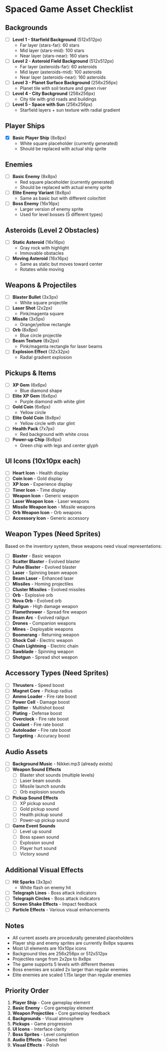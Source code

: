 # Spaced Game Asset Checklist

## Backgrounds
- [ ] **Level 1 - Starfield Background** (512x512px)
  - Far layer (stars-far): 60 stars
  - Mid layer (stars-mid): 100 stars  
  - Near layer (stars-near): 160 stars
- [ ] **Level 2 - Asteroid Field Background** (512x512px)
  - Far layer (asteroids-far): 60 asteroids
  - Mid layer (asteroids-mid): 100 asteroids
  - Near layer (asteroids-near): 160 asteroids
- [ ] **Level 3 - Planet Surface Background** (256x256px)
  - Planet tile with soil texture and green river
- [ ] **Level 4 - City Background** (256x256px)
  - City tile with grid roads and buildings
- [ ] **Level 5 - Space with Sun** (256x256px)
  - Starfield layers + sun texture with radial gradient

## Player Ships
- [X] **Basic Player Ship** (8x8px)
  - White square placeholder (currently generated)
  - Should be replaced with actual ship sprite

## Enemies
- [ ] **Basic Enemy** (8x8px)
  - Red square placeholder (currently generated)
  - Should be replaced with actual enemy sprite
- [ ] **Elite Enemy Variant** (8x8px)
  - Same as basic but with different color/tint
- [ ] **Boss Enemy** (16x16px)
  - Larger version of enemy sprite
  - Used for level bosses (5 different types)

## Asteroids (Level 2 Obstacles)
- [ ] **Static Asteroid** (16x16px)
  - Gray rock with highlight
  - Immovable obstacles
- [ ] **Moving Asteroid** (16x16px)
  - Same as static but moves toward center
  - Rotates while moving

## Weapons & Projectiles
- [ ] **Blaster Bullet** (3x3px)
  - White square projectile
- [ ] **Laser Shot** (2x2px)
  - Pink/magenta square
- [ ] **Missile** (3x5px)
  - Orange/yellow rectangle
- [ ] **Orb** (8x8px)
  - Blue circle projectile
- [ ] **Beam Texture** (8x2px)
  - Pink/magenta rectangle for laser beams
- [ ] **Explosion Effect** (32x32px)
  - Radial gradient explosion

## Pickups & Items
- [ ] **XP Gem** (6x6px)
  - Blue diamond shape
- [ ] **Elite XP Gem** (6x6px)
  - Purple diamond with white glint
- [ ] **Gold Coin** (6x6px)
  - Yellow circle
- [ ] **Elite Gold Coin** (8x8px)
  - Yellow circle with star glint
- [ ] **Health Pack** (7x7px)
  - Red background with white cross
- [ ] **Power-up Chip** (8x8px)
  - Green chip with legs and center glyph

## UI Icons (10x10px each)
- [ ] **Heart Icon** - Health display
- [ ] **Coin Icon** - Gold display
- [ ] **XP Icon** - Experience display
- [ ] **Timer Icon** - Time display
- [ ] **Weapon Icon** - Generic weapon
- [ ] **Laser Weapon Icon** - Laser weapons
- [ ] **Missile Weapon Icon** - Missile weapons
- [ ] **Orb Weapon Icon** - Orb weapons
- [ ] **Accessory Icon** - Generic accessory

## Weapon Types (Need Sprites)
Based on the inventory system, these weapons need visual representations:
- [ ] **Blaster** - Basic weapon
- [ ] **Scatter Blaster** - Evolved blaster
- [ ] **Pulse Blaster** - Evolved blaster
- [ ] **Laser** - Spinning beam weapon
- [ ] **Beam Laser** - Enhanced laser
- [ ] **Missiles** - Homing projectiles
- [ ] **Cluster Missiles** - Evolved missiles
- [ ] **Orb** - Explosive orb
- [ ] **Nova Orb** - Evolved orb
- [ ] **Railgun** - High damage weapon
- [ ] **Flamethrower** - Spread fire weapon
- [ ] **Beam Arc** - Evolved railgun
- [ ] **Drones** - Companion weapons
- [ ] **Mines** - Deployable weapons
- [ ] **Boomerang** - Returning weapon
- [ ] **Shock Coil** - Electric weapon
- [ ] **Chain Lightning** - Electric chain
- [ ] **Sawblade** - Spinning weapon
- [ ] **Shotgun** - Spread shot weapon

## Accessory Types (Need Sprites)
- [ ] **Thrusters** - Speed boost
- [ ] **Magnet Core** - Pickup radius
- [ ] **Ammo Loader** - Fire rate boost
- [ ] **Power Cell** - Damage boost
- [ ] **Splitter** - Multishot boost
- [ ] **Plating** - Defense boost
- [ ] **Overclock** - Fire rate boost
- [ ] **Coolant** - Fire rate boost
- [ ] **Autoloader** - Fire rate boost
- [ ] **Targeting** - Accuracy boost

## Audio Assets
- [ ] **Background Music** - Nikkei.mp3 (already exists)
- [ ] **Weapon Sound Effects**
  - [ ] Blaster shot sounds (multiple levels)
  - [ ] Laser beam sounds
  - [ ] Missile launch sounds
  - [ ] Orb explosion sounds
- [ ] **Pickup Sound Effects**
  - [ ] XP pickup sound
  - [ ] Gold pickup sound
  - [ ] Health pickup sound
  - [ ] Power-up pickup sound
- [ ] **Game Event Sounds**
  - [ ] Level up sound
  - [ ] Boss spawn sound
  - [ ] Explosion sound
  - [ ] Player hurt sound
  - [ ] Victory sound

## Additional Visual Effects
- [ ] **Hit Sparks** (3x3px)
  - White flash on enemy hit
- [ ] **Telegraph Lines** - Boss attack indicators
- [ ] **Telegraph Circles** - Boss attack indicators
- [ ] **Screen Shake Effects** - Impact feedback
- [ ] **Particle Effects** - Various visual enhancements

## Notes
- All current assets are procedurally generated placeholders
- Player ship and enemy sprites are currently 8x8px squares
- Most UI elements are 10x10px icons
- Background tiles are 256x256px or 512x512px
- Projectiles range from 2x2px to 8x8px
- The game supports 5 levels with different themes
- Boss enemies are scaled 2x larger than regular enemies
- Elite enemies are scaled 1.15x larger than regular enemies

## Priority Order
1. **Player Ship** - Core gameplay element
2. **Basic Enemy** - Core gameplay element  
3. **Weapon Projectiles** - Core gameplay feedback
4. **Backgrounds** - Visual atmosphere
5. **Pickups** - Game progression
6. **UI Icons** - Interface clarity
7. **Boss Sprites** - Level completion
8. **Audio Effects** - Game feel
9. **Visual Effects** - Polish
